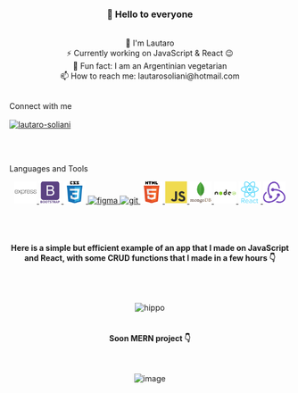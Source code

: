   <header>
  <link rel="stylesheet" href="https://cdn.jsdelivr.net/gh/devicons/devicon@v2.12.0/devicon.min.css">
  <link rel="stylesheet" href="https://cdn.jsdelivr.net/gh/devicons/devicon@v2.12.0/devicon.min.css">
  <header/>
<h3 class="center">👋 Hello to everyone</h3>
<br>
🙇 I'm Lautaro
<br>
⚡ Currently working on JavaScript & React 😉
<br>
🌱 Fun fact: I am an Argentinian vegetarian
<br>
📫 How to reach me: lautarosoliani@hotmail.com
<br>
<br>
<p align="left">Connect with me</p>
<p align="left">
<a href="https://linkedin.com/in/lautaro-soliani" target="blank"><img align="center" src="https://raw.githubusercontent.com/rahuldkjain/github-profile-readme-generator/master/src/images/icons/Social/linked-in-alt.svg" alt="lautaro-soliani" height="30" width="40" /></a>
</p>
<br>
<br>
<p align="left">Languages and Tools</p>
<a href="https://expressjs.com" target="_blank"> <img src="https://raw.githubusercontent.com/devicons/devicon/master/icons/express/express-original-wordmark.svg" alt="express" width="40" height="40"/> </a><a href="https://getbootstrap.com" target="_blank"> <img src="https://raw.githubusercontent.com/devicons/devicon/master/icons/bootstrap/bootstrap-plain-wordmark.svg" alt="bootstrap" width="40" height="40"/> </a> <a href="https://www.w3schools.com/css/" target="_blank"> <img src="https://raw.githubusercontent.com/devicons/devicon/master/icons/css3/css3-original-wordmark.svg" alt="css3" width="40" height="40"/> </a> <a href="https://www.figma.com/" target="_blank"> <img src="https://www.vectorlogo.zone/logos/figma/figma-icon.svg" alt="figma" width="40" height="40"/> </a> <a href="https://git-scm.com/" target="_blank"> <img src="https://www.vectorlogo.zone/logos/git-scm/git-scm-icon.svg" alt="git" width="40" height="40"/> </a> <a href="https://www.w3.org/html/" target="_blank"> <img src="https://raw.githubusercontent.com/devicons/devicon/master/icons/html5/html5-original-wordmark.svg" alt="html5" width="40" height="40"/> </a> <a href="https://developer.mozilla.org/en-US/docs/Web/JavaScript" target="_blank"> <img src="https://raw.githubusercontent.com/devicons/devicon/master/icons/javascript/javascript-original.svg" alt="javascript" width="40" height="40"/> </a> <a href="https://www.mongodb.com/" target="_blank"> <img src="https://raw.githubusercontent.com/devicons/devicon/master/icons/mongodb/mongodb-original-wordmark.svg" alt="mongodb" width="40" height="40"/> </a> <a href="https://nodejs.org" target="_blank"> <img src="https://raw.githubusercontent.com/devicons/devicon/master/icons/nodejs/nodejs-original-wordmark.svg" alt="nodejs" width="40" height="40"/> </a> <a href="https://reactjs.org/" target="_blank"> <img src="https://raw.githubusercontent.com/devicons/devicon/master/icons/react/react-original-wordmark.svg" alt="react" width="40" height="40"/> </a> <a href="https://redux.js.org" target="_blank"> <img src="https://raw.githubusercontent.com/devicons/devicon/master/icons/redux/redux-original.svg" alt="redux" width="40" height="40"/> </a> </p>
<br>
<br>
<h4>Here is a simple but efficient example of an app that I made on JavaScript and React, with some CRUD functions that I made in a few hours 👇</h4>
<br>
<br>

![hippo](https://media-exp1.licdn.com/dms/image/C4E22AQGTzD_53iAOyQ/feedshare-shrink_1280/0/1627363335077?e=1630540800&v=beta&t=rig2A5BOIzyS-lfEpCCGYncgHDBwYkHkFnGgz_XKrFQ)
<br>
<br>
<h4>Soon MERN project 👇</h4>
<br>

![image](https://user-images.githubusercontent.com/72751465/127414531-45f06d61-2fe6-4efb-bd63-564fe90bf68d.png)
